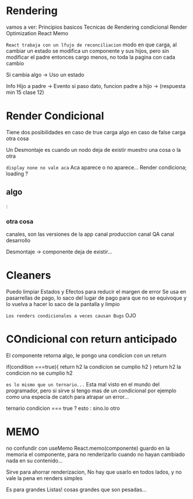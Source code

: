 # Rendering 
vamos a ver:
Principios basicos
Tecnicas de Rendering condicional
Render Optimization
React Memo


`React trabaja con un lfujo de reconciliacion`
modo en que carga, al cambiar un estado se modifica un componente y sus hijos, pero sin modificar el padre
entonces cargo menos, no toda la pagina con cada cambio

Si cambia algo -> Uso un estado


Info Hijo a padre -> Evento
si paso dato, funcion padre a hijo -> (respuesta min 15 clase 12)


# Render Condicional
Tiene dos posibilidades
en caso de true carga algo
en caso de false carga otra cosa

Un Desmontaje es cuando un nodo deja de existir
muestro una cosa o la otra

`display none no vale aca` Aca aparece o no aparece... Render condiciona;
loading ? <h2>algo</h2> : <h3>otra cosa</h3>

canales, son las versiones de la app
canal produccion
canal QA
canal desarrollo

Desmontaje -> componente deja de existir...

# Cleaners
Puedo limpiar Estados y Efectos
para reducir el margen de error
Se usa en pasarrellas de pago, lo saco del lugar de pago para que no se equivoque y lo vuelva a hacer
lo saco de la pantalla y limpio

`Los renders condicionales a veces causan Bugs` OJO

# COndicional con return anticipado

El componente retorna algo, le pongo una condicion con un return

if(condition ===true){
return h2 la condicion se cumplio h2
}
return h2 la condicion no se cumplio h2

`es lo mismo que un ternario...`
Esta mal visto en el mundo del programador, pero si sirve si tengo mas de un condicional
por ejemplo como una especia de catch para atrapar un error...

ternario
condicion === true ? esto : sino.lo otro


# MEMO
no confundir con useMemo
React.memo(componente)
guardo en la memoria el componente, para no renderizarlo cuando no hayan cambiado nada en su contenido...

Sirve para ahorrar renderizacion,
No hay que usarlo en todos lados, y no vale la pena en renders simples

Es para grandes Listas! cosas grandes que son pesadas...